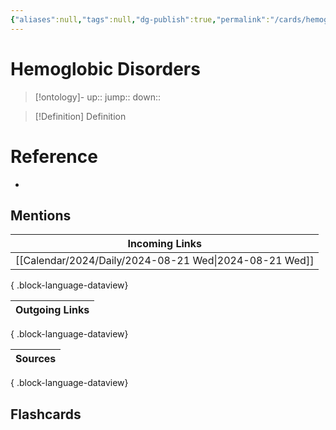 ```yaml
---
{"aliases":null,"tags":null,"dg-publish":true,"permalink":"/cards/hemoglobic-disorders/","dgPassFrontmatter":true}
---
```


# Hemoglobic Disorders

> [!ontology]-
> up:: 
> jump:: 
> down:: 

> [!Definition] Definition

# Reference

- 

## Mentions

| Incoming Links                                            |
| --------------------------------------------------------- |
| [[Calendar/2024/Daily/2024-08-21 Wed\|2024-08-21 Wed]] |

{ .block-language-dataview}

| Outgoing Links |
| -------------- |

{ .block-language-dataview}

| Sources |
| ------- |

{ .block-language-dataview}

## Flashcards